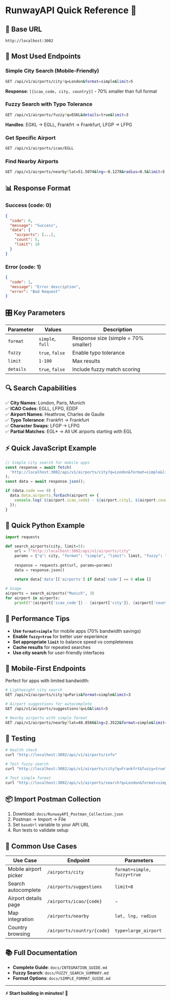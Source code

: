 # RunwayAPI Quick Reference 🚀

## 🔗 Base URL
```
http://localhost:3002
```

## 🎯 Most Used Endpoints

### Simple City Search (Mobile-Friendly)
```bash
GET /api/v1/airports/city?q=London&format=simple&limit=5
```
**Response**: `[{icao_code, city, country}]` - 70% smaller than full format

### Fuzzy Search with Typo Tolerance
```bash  
GET /api/v1/airports/fuzzy?q=EGKL&details=true&limit=3
```
**Handles**: EGKL → EGLL, Frankfrt → Frankfurt, LFGP → LFPG

### Get Specific Airport
```bash
GET /api/v1/airports/icao/EGLL
```

### Find Nearby Airports
```bash
GET /api/v1/airports/nearby?lat=51.5074&lng=-0.1278&radius=0.5&limit=5
```

## 📊 Response Format

### Success (code: 0)
```json
{
  "code": 0,
  "message": "Success",
  "data": {
    "airports": [...],
    "count": 5,
    "limit": 10
  }
}
```

### Error (code: 1)
```json
{
  "code": 1,
  "message": "Error description",
  "error": "Bad Request"
}
```

## 🎛️ Key Parameters

| Parameter | Values | Description |
|-----------|--------|-------------|
| `format` | `simple`, `full` | Response size (simple = 70% smaller) |
| `fuzzy` | `true`, `false` | Enable typo tolerance |
| `limit` | `1-100` | Max results |
| `details` | `true`, `false` | Include fuzzy match scoring |

## 🔍 Search Capabilities

✅ **City Names**: London, Paris, Munich  
✅ **ICAO Codes**: EGLL, LFPG, EDDF  
✅ **Airport Names**: Heathrow, Charles de Gaulle  
✅ **Typo Tolerance**: Frankfrt → Frankfurt  
✅ **Character Swaps**: LFGP → LFPG  
✅ **Partial Matches**: EGL* → All UK airports starting with EGL

## ⚡ Quick JavaScript Example

```javascript
// Simple city search for mobile apps
const response = await fetch(
  'http://localhost:3002/api/v1/airports/city?q=London&format=simple&limit=3'
);
const data = await response.json();

if (data.code === 0) {
  data.data.airports.forEach(airport => {
    console.log(`${airport.icao_code} - ${airport.city}, ${airport.country}`);
  });
}
```

## 🐍 Quick Python Example

```python
import requests

def search_airports(city, limit=5):
    url = f"http://localhost:3002/api/v1/airports/city"
    params = {"q": city, "format": "simple", "limit": limit, "fuzzy": "true"}
    
    response = requests.get(url, params=params)
    data = response.json()
    
    return data['data']['airports'] if data['code'] == 0 else []

# Usage
airports = search_airports("Munich", 3)
for airport in airports:
    print(f"{airport['icao_code']} - {airport['city']}, {airport['country']}")
```

## 🚀 Performance Tips

- **Use `format=simple`** for mobile apps (70% bandwidth savings)
- **Enable `fuzzy=true`** for better user experience  
- **Set appropriate `limit`** to balance speed vs completeness
- **Cache results** for repeated searches
- **Use city search** for user-friendly interfaces

## 📱 Mobile-First Endpoints

Perfect for apps with limited bandwidth:

```bash
# Lightweight city search
GET /api/v1/airports/city?q=Paris&format=simple&limit=3

# Airport suggestions for autocomplete  
GET /api/v1/airports/suggestions?q=LO&limit=5

# Nearby airports with simple format
GET /api/v1/airports/nearby?lat=48.8566&lng=2.3522&format=simple&limit=5
```

## 🔧 Testing

```bash
# Health check
curl "http://localhost:3002/api/v1/airports/info"

# Test fuzzy search
curl "http://localhost:3002/api/v1/airports/city?q=Frankfrt&fuzzy=true"

# Test simple format
curl "http://localhost:3002/api/v1/airports/search?q=London&format=simple&limit=2"
```

## 📦 Import Postman Collection

1. Download: `docs/RunwayAPI_Postman_Collection.json`
2. Postman → Import → File
3. Set `baseUrl` variable to your API URL
4. Run tests to validate setup

## 🎯 Common Use Cases

| Use Case | Endpoint | Parameters |
|----------|----------|------------|
| Mobile airport picker | `/airports/city` | `format=simple, fuzzy=true` |
| Search autocomplete | `/airports/suggestions` | `limit=8` |
| Airport details page | `/airports/icao/{code}` | - |
| Map integration | `/airports/nearby` | `lat, lng, radius` |
| Country browsing | `/airports/country/{code}` | `type=large_airport` |

## 📚 Full Documentation

- **Complete Guide**: `docs/INTEGRATION_GUIDE.md`
- **Fuzzy Search**: `docs/FUZZY_SEARCH_SUMMARY.md`  
- **Format Options**: `docs/SIMPLE_FORMAT_GUIDE.md`

---
**⚡ Start building in minutes!** 🛫